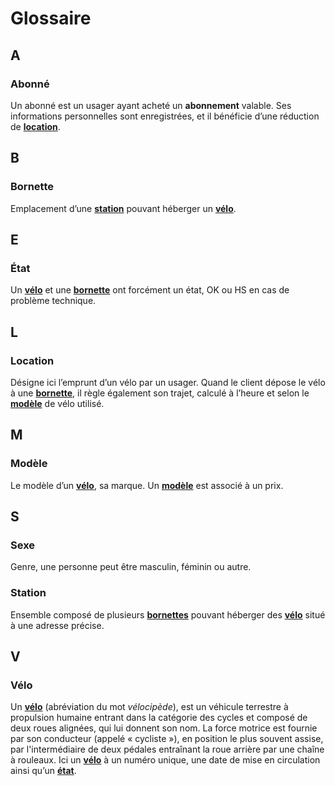 # Glossaire

## A
### Abonné
Un abonné est un usager ayant acheté un **abonnement** valable. Ses informations personnelles sont enregistrées, et il bénéficie d’une réduction de **[location](#location)**.

## B
### Bornette
Emplacement d’une **[station](#Station)** pouvant héberger un **[vélo](#Vélo)**.

## E
### État
Un **[vélo](#Vélo)** et une **[bornette](#bornette)** ont forcément un état, OK ou HS en cas de problème technique.

## L
### Location
Désigne ici l’emprunt d’un vélo par un usager. Quand le client dépose le vélo à une **[bornette](#Bornette)**, il règle également son trajet, calculé à l’heure et selon le **[modèle](#Modèle)** de vélo utilisé.

## M
### Modèle
Le modèle d’un **[vélo](#Vélo)**, sa marque. Un **[modèle](#Modèle)** est associé à un prix.

## S
### Sexe
Genre, une personne peut être masculin, féminin ou autre.

### Station 
Ensemble composé de plusieurs **[bornettes](#Bornette)** pouvant héberger des **[vélo](#Vélo)** situé à une adresse précise.

## V
### Vélo
Un **[vélo](#Vélo)** (abréviation du mot *vélocipède*), est un véhicule terrestre à propulsion humaine entrant dans la catégorie des cycles et composé de deux roues alignées, qui lui donnent son nom. La force motrice est fournie par son conducteur (appelé « cycliste »), en position le plus souvent assise, par l'intermédiaire de deux pédales entraînant la roue arrière par une chaîne à rouleaux. Ici un **[vélo](#Vélo)** à un numéro unique, une date de mise en circulation ainsi qu’un **[état](#État)**.
